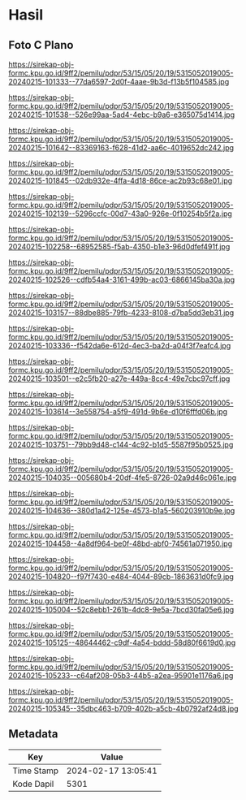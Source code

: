 # Hasil

## Foto C Plano

https://sirekap-obj-formc.kpu.go.id/9ff2/pemilu/pdpr/53/15/05/20/19/5315052019005-20240215-101333--77da6597-2d0f-4aae-9b3d-f13b5f104585.jpg

https://sirekap-obj-formc.kpu.go.id/9ff2/pemilu/pdpr/53/15/05/20/19/5315052019005-20240215-101538--526e99aa-5ad4-4ebc-b9a6-e365075d1414.jpg

https://sirekap-obj-formc.kpu.go.id/9ff2/pemilu/pdpr/53/15/05/20/19/5315052019005-20240215-101642--83369163-f628-41d2-aa6c-4019652dc242.jpg

https://sirekap-obj-formc.kpu.go.id/9ff2/pemilu/pdpr/53/15/05/20/19/5315052019005-20240215-101845--02db932e-4ffa-4d18-86ce-ac2b93c68e01.jpg

https://sirekap-obj-formc.kpu.go.id/9ff2/pemilu/pdpr/53/15/05/20/19/5315052019005-20240215-102139--5296ccfc-00d7-43a0-926e-0f10254b5f2a.jpg

https://sirekap-obj-formc.kpu.go.id/9ff2/pemilu/pdpr/53/15/05/20/19/5315052019005-20240215-102258--68952585-f5ab-4350-b1e3-96d0dfef491f.jpg

https://sirekap-obj-formc.kpu.go.id/9ff2/pemilu/pdpr/53/15/05/20/19/5315052019005-20240215-102526--cdfb54a4-3161-499b-ac03-6866145ba30a.jpg

https://sirekap-obj-formc.kpu.go.id/9ff2/pemilu/pdpr/53/15/05/20/19/5315052019005-20240215-103157--88dbe885-79fb-4233-8108-d7ba5dd3eb31.jpg

https://sirekap-obj-formc.kpu.go.id/9ff2/pemilu/pdpr/53/15/05/20/19/5315052019005-20240215-103336--f542da6e-612d-4ec3-ba2d-a04f3f7eafc4.jpg

https://sirekap-obj-formc.kpu.go.id/9ff2/pemilu/pdpr/53/15/05/20/19/5315052019005-20240215-103501--e2c5fb20-a27e-449a-8cc4-49e7cbc97cff.jpg

https://sirekap-obj-formc.kpu.go.id/9ff2/pemilu/pdpr/53/15/05/20/19/5315052019005-20240215-103614--3e558754-a5f9-491d-9b6e-d10f6fffd06b.jpg

https://sirekap-obj-formc.kpu.go.id/9ff2/pemilu/pdpr/53/15/05/20/19/5315052019005-20240215-103751--79bb9d48-c144-4c92-b1d5-5587f95b0525.jpg

https://sirekap-obj-formc.kpu.go.id/9ff2/pemilu/pdpr/53/15/05/20/19/5315052019005-20240215-104035--005680b4-20df-4fe5-8726-02a9d46c061e.jpg

https://sirekap-obj-formc.kpu.go.id/9ff2/pemilu/pdpr/53/15/05/20/19/5315052019005-20240215-104636--380d1a42-125e-4573-b1a5-560203910b9e.jpg

https://sirekap-obj-formc.kpu.go.id/9ff2/pemilu/pdpr/53/15/05/20/19/5315052019005-20240215-104458--4a8df964-be0f-48bd-abf0-74561a071950.jpg

https://sirekap-obj-formc.kpu.go.id/9ff2/pemilu/pdpr/53/15/05/20/19/5315052019005-20240215-104820--f97f7430-e484-4044-89cb-1863631d0fc9.jpg

https://sirekap-obj-formc.kpu.go.id/9ff2/pemilu/pdpr/53/15/05/20/19/5315052019005-20240215-105004--52c8ebb1-261b-4dc8-9e5a-7bcd30fa05e6.jpg

https://sirekap-obj-formc.kpu.go.id/9ff2/pemilu/pdpr/53/15/05/20/19/5315052019005-20240215-105125--48644462-c9df-4a54-bddd-58d80f6619d0.jpg

https://sirekap-obj-formc.kpu.go.id/9ff2/pemilu/pdpr/53/15/05/20/19/5315052019005-20240215-105233--c64af208-05b3-44b5-a2ea-95901e1176a6.jpg

https://sirekap-obj-formc.kpu.go.id/9ff2/pemilu/pdpr/53/15/05/20/19/5315052019005-20240215-105345--35dbc463-b709-402b-a5cb-4b0792af24d8.jpg


## Metadata

| Key        | Value               |
| ---------- | ------------------- |
| Time Stamp | 2024-02-17 13:05:41 |
| Kode Dapil | 5301                |



